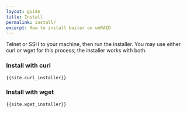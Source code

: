 ```yaml
---
layout: guide
title: Install
permalink: install/
excerpt: How to install boiler on unRAID
---
```


Telnet or SSH to your machine, then run the installer. You may use either curl or wget for this process; the installer works with both.

### Install with curl

```
{{site.curl_installer}}
```

### Install with wget

```
{{site.wget_installer}}
```
